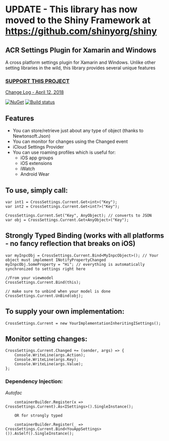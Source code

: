 # UPDATE - This library has now moved to the Shiny Framework at https://github.com/shinyorg/shiny

## ACR Settings Plugin for Xamarin and Windows
A cross platform settings plugin for Xamarin and Windows.  Unlike other setting libraries in the wild, this library provides several unique features

### [SUPPORT THIS PROJECT](https://github.com/aritchie/home)


[Change Log - April 12, 2018](changelog.md)

[![NuGet](https://img.shields.io/nuget/v/Acr.Settings.svg?maxAge=2592000)](https://www.nuget.org/packages/Acr.Settings/)
[![Build status](https://dev.azure.com/allanritchie/Plugins/_apis/build/status/Settings)](https://dev.azure.com/allanritchie/Plugins/_build/latest?definitionId=11)


## Features
* You can store/retrieve just about any type of object (thanks to Newtonsoft.Json)
* You can monitor for changes using the Changed event
* iCloud Settings Provider
* You can use roaming profiles which is useful for:
    * iOS app groups
    * iOS extensions
    * iWatch
    * Android Wear

## To use, simply call:

    var int1 = CrossSettings.Current.Get<int>("Key");
    var int2 = CrossSettings.Current.Get<int?>("Key");

    CrossSettings.Current.Set("Key", AnyObject); // converts to JSON
    var obj = CrossSettings.Current.Get<AnyObject>("Key");

## Strongly Typed Binding (works with all platforms - no fancy reflection that breaks on iOS)

    var myInpcObj = CrossSettings.Current.Bind<MyInpcObject>(); // Your object must implement INotifyPropertyChanged
    myInpcObj.SomeProperty = "Hi"; // everything is automatically synchronized to settings right here

    //From your viewmodel
    CrossSettings.Current.Bind(this);

    // make sure to unbind when your model is done
    CrossSettings.Current.UnBind(obj);

## To supply your own implementation:

    CrossSettings.Current = new YourImplementationInheritingISettings();


## Monitor setting changes:

    CrossSettings.Current.Changed += (sender, args) => {
        Console.WriteLine(args.Action);
        Console.WriteLine(args.Key);
        Console.WriteLine(args.Value);
    };

### Dependency Injection:

*Autofac*

        containerBuilder.Register(x => CrossSettings.Current).As<ISettings>().SingleInstance();
        
        OR for strongly typed

        containerBuilder.Register(_ => CrossSettings.Current.Bind<YouAppSettings>()).AsSelf().SingleInstance();


